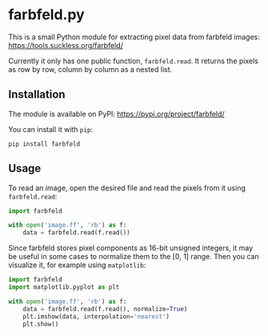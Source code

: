 # farbfeld.py

This is a small Python module for extracting pixel data from
farbfeld images: https://tools.suckless.org/farbfeld/

Currently it only has one public function, `farbfeld.read`.
It returns the pixels as row by row, column by column as
a nested list.

## Installation

The module is available on PyPI: https://pypi.org/project/farbfeld/

You can install it with `pip`:

    pip install farbfeld

## Usage

To read an image, open the desired file and read the pixels
from it using `farbfeld.read`:

```python
import farbfeld

with open('image.ff', 'rb') as f:
    data = farbfeld.read(f.read())
```

Since farbfeld stores pixel components as 16-bit unsigned
integers, it may be useful in some cases to normalize them
to the [0, 1] range. Then you can visualize it, for example
using `matplotlib`:

```python
import farbfeld
import matplotlib.pyplot as plt

with open('image.ff', 'rb') as f:
    data = farbfeld.read(f.read(), normalize=True)
    plt.imshow(data, interpolation='nearest')
    plt.show()
```
